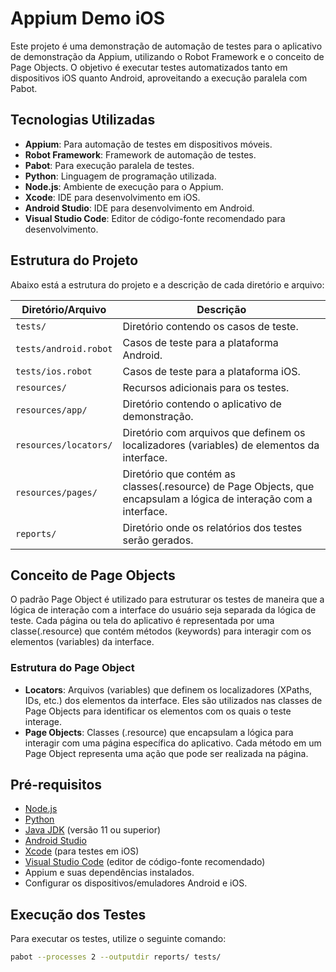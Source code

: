 # Appium Demo iOS

Este projeto é uma demonstração de automação de testes para o aplicativo de demonstração da Appium, utilizando o Robot Framework e o conceito de Page Objects. O objetivo é executar testes automatizados tanto em dispositivos iOS quanto Android, aproveitando a execução paralela com Pabot.

## Tecnologias Utilizadas

- **Appium**: Para automação de testes em dispositivos móveis.
- **Robot Framework**: Framework de automação de testes.
- **Pabot**: Para execução paralela de testes.
- **Python**: Linguagem de programação utilizada.
- **Node.js**: Ambiente de execução para o Appium.
- **Xcode**: IDE para desenvolvimento em iOS.
- **Android Studio**: IDE para desenvolvimento em Android.
- **Visual Studio Code**: Editor de código-fonte recomendado para desenvolvimento.


## Estrutura do Projeto

Abaixo está a estrutura do projeto e a descrição de cada diretório e arquivo:

| Diretório/Arquivo            | Descrição                                           |
|------------------------------|-----------------------------------------------------|
| `tests/`                     | Diretório contendo os casos de teste.              |
| `tests/android.robot`        | Casos de teste para a plataforma Android.          |
| `tests/ios.robot`            | Casos de teste para a plataforma iOS.              |
| `resources/`                 | Recursos adicionais para os testes.                |
| `resources/app/`             | Diretório contendo o aplicativo de demonstração.    |
| `resources/locators/`        | Diretório com arquivos que definem os localizadores (variables) de elementos  da interface. |
| `resources/pages/`           | Diretório que contém as classes(.resource) de Page Objects, que encapsulam a lógica de interação com a interface. |
| `reports/`                   | Diretório onde os relatórios dos testes serão gerados. |

## Conceito de Page Objects

O padrão Page Object é utilizado para estruturar os testes de maneira que a lógica de interação com a interface do usuário seja separada da lógica de teste. Cada página ou tela do aplicativo é representada por uma classe(.resource) que contém métodos (keywords) para interagir com os elementos (variables) da interface.

### Estrutura do Page Object

- **Locators**: Arquivos (variables) que definem os localizadores (XPaths, IDs, etc.) dos elementos da interface. Eles são utilizados nas classes de Page Objects para identificar os elementos com os quais o teste interage.
- **Page Objects**: Classes (.resource) que encapsulam a lógica para interagir com uma página específica do aplicativo. Cada método em um Page Object representa uma ação que pode ser realizada na página.

## Pré-requisitos

- [Node.js](https://nodejs.org/)
- [Python](https://www.python.org/)
- [Java JDK](https://www.oracle.com/java/technologies/javase-jdk11-downloads.html) (versão 11 ou superior)
- [Android Studio](https://developer.android.com/studio)
- [Xcode](https://developer.apple.com/xcode/) (para testes em iOS)
- [Visual Studio Code](https://code.visualstudio.com/) (editor de código-fonte recomendado)
- Appium e suas dependências instalados.
- Configurar os dispositivos/emuladores Android e iOS.

## Execução dos Testes

Para executar os testes, utilize o seguinte comando:

```bash
pabot --processes 2 --outputdir reports/ tests/
